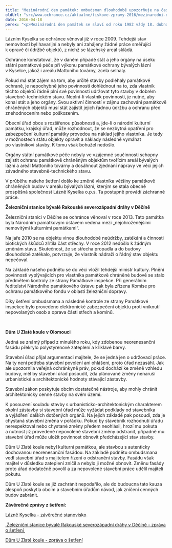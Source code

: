 ```yaml
---
title: "Mezinárodní den památek: ombudsman dlouhodobě upozorňuje na častou nečinnost úřadů"
oldUrl: "src/www.ochrance.cz/aktualne/tiskove-zpravy-2016/mezinarodni-den-pamatek-ombudsman-dlouhodobe-upozornuje-na-castou-necinnost-uradu"
date: 2016-04-18
perex: "<p>Mezinárodní den památek se slaví od roku 1982 vždy 18. dubna, tedy dnes. Vyhlásilo jej UNESCO, které dohlíží nad světovým kulturním dědictvím. Veřejný ochránce práv se během své existence zabýval mnoha případy chátrajících budov, které spadaly pod památkovou ochranu. Velmi často musel bohužel konstatovat pochybení úřadů, které svůj dohled nad památkovou péčí vykonávaly pouze formálně a nesnažily se aktivně dotčené objekty v soukromém vlastnictví zachránit. Příkladem z minulosti jsou například Lázně Kyselka, železniční stanice v Děčíně nebo zateplení neorenesanční budovy U Zlaté koule v Olomouci. </p>"
---
```


<!-- imported from the old website -->

<p>Lázním Kyselka se ochránce věnoval již v roce 2009. Tehdejší stav nemovitostí byl havarijní a nebyly ani zahájeny žádné práce směřující k opravě či údržbě objektů, z nichž se lázeňský areál skládá. </p> <p>Ochránce konstatoval, že v daném případě stát a jeho orgány na úseku státní památkové péče při výkonu památkové ochrany bývalých lázní v Kyselce, jakož i areálu Mattoniho továrny, zcela selhaly.</p> <p>Pokud má stát zájem na tom, aby určité stavby podléhaly památkové ochraně, je nepochybně jeho povinností dohlédnout na to, zda vlastník těchto objektů řádně plní své povinnosti udržovat tyto stavby v dobrém stavebně-technickém stavu. Neplní-li vlastník povinnosti, je nutné, aby konal stát a jeho orgány. Svou aktivní činností v zájmu zachování památkově chráněných objektů musí stát zajistit jejich řádnou údržbu a ochranu před znehodnocením nebo poškozením.</p> <p>Obecní úřad obce s rozšířenou působností a, jde-li o národní kulturní památku, krajský úřad, může rozhodnout, že se nezbytná opatření pro zabezpečení kulturní památky provedou na náklad jejího vlastníka. Je tedy v možnostech státu objekty opravit a náklady následně vymáhat po vlastníkovi stavby. K tomu však bohužel nedošlo. </p> <p>Orgány státní památkové péče nebyly ve vzájemné součinnosti schopny zajistit ochranu památkově chráněným objektům tvořícím areál bývalých lázní a areál Mattoniho továrny a dosáhnout zjednání nápravy ve věci jejich závadného stavebně-technického stavu.</p> <p>V průběhu našeho šetření došlo ke změně vlastníka většiny památkově chráněných budov v areálu bývalých lázní, kterým se stala obecně prospěšná společnost Lázně Kyselka o.p.s. Ta postupně provádí záchranné práce.</p> <p></p><p><b>Železniční stanice bývalé Rakouské severozápadní dráhy v Děčíně</b></p> <p>Železniční stanici v Děčíne se ochránce věnoval v roce 2013. Tato památka byla Národním památkovým ústavem vedena mezi „nejohroženějšími nemovitými kulturními památkami“.</p> <p>Na jaře 2010 se na objektu vinou dlouhodobé neúdržby, zatékání a činnosti biotických škůdců zřítila část střechy. V roce 2012 nedošlo k žádným změnám stavu. Skutečnost, že se střecha propadla a do budovy dlouhodobě zatékalo, potvrzuje, že vlastník nádraží o řádný stav objektu nepečoval.</p> <p>Na základě našeho podnětu se do věci vložil tehdejší ministr kultury. Plnění povinností vyplývajících pro vlastníka památkově chráněné budově se stalo předmětem kontroly ze strany Památkové inspekce. Při generálním ředitelství Národního památkového ústavu pak byla zřízena Komise pro ochranu památkového fondu v oblasti železniční dopravy. </p> <p>Díky šetření ombudsmana a následné kontrole ze strany Památkové inspekce bylo provedeno elektronické zabezpečení objektu proti vniknutí nepovolaných osob a oprava části střech a komínů.</p> <p>  </p> <p><b>Dům U Zlaté koule v Olomouci</b></p> <p>Jedná se známý případ z minulého roku, kdy zdobenou neorenesanční fasádu překrylo polystyrenové zateplení a křiklavé barvy.</p> <p>Stavební úřad přijal argumentaci majitele, že se jedná jen o udržovací práce. Na ty není potřeba stavební povolení ani ohlášení, proto úřad nezasáhl. Jak ale upozornila veřejná ochránkyně práv, pokud dochází ke změně vzhledu budovy, měl by stavební úřad posoudit, zda plánované změny nenaruší urbanistické a architektonické hodnoty stávající zástavby. </p> <p>Stavební zákon poskytuje obcím dostatečné nástroje, aby mohly chránit architektonicky cenné stavby na svém území. </p> <p>K posouzení souladu stavby s urbanisticko-architektonickým charakterem okolní zástavby si stavební úřad může vyžádat podklady od stavebníka a vyjádření dalších dotčených orgánů. Na jejich základě pak posoudí, zda je chystaná stavební změna v pořádku. Pokud by stavebník rozhodnutí úřadu nerespektoval nebo chystané změny předem neohlásil, hrozí mu pokuta a nutnost již provedené nepovolené stavební změny odstranit, případně mu stavební úřad může uložit povinnost obnovit předcházející stav stavby.</p> <p>Dům U Zlaté koule nebyl kulturní památkou, ale stavbou s autenticky dochovanou neorenesanční fasádou. Na základě podnětu ombudsmana vedl stavební úřad s majitelem řízení o odstranění stavby. Fasádu však majitel v důsledku zateplení zničil a nebylo ji možné obnovit. Změnu fasády proto úřad dodatečně povolil a za nepovolené stavební práce udělil majiteli pokutu. </p> <p>Dům U Zlaté koule se již zachránit nepodařilo, ale do budoucna tato kauza alespoň poskytla obcím a stavebním úřadům návod, jak zničení cenných budov zabránit. </p> <p><b>Závěrečné zprávy z šetření:</b></p><p><a title="Otevření do nového okna" href="http://eso.ochrance.cz/Nalezene/Edit/132" target="_blank">Lázně Kyselka - závěrečné stanovisko </a> <img alt="" src="https://www.ochrance.cz/typo3/ext/od_linkdesc/icons/external.gif" class="od_linkdesc_icon_external" /></p><p><a title="Otevření do nového okna" href="http://eso.ochrance.cz/Nalezene/Edit/112" target="_blank"> Železniční stanice bývalé Rakouské severozápadní dráhy v Děčíně - zpráva o šetření </a> <img alt="" src="https://www.ochrance.cz/typo3/ext/od_linkdesc/icons/external.gif" class="od_linkdesc_icon_external" /></p><p><a title="Otevření do nového okna" href="http://eso.ochrance.cz/Nalezene/Edit/3076" target="_blank">Dům U Zlaté koule - zpráva o šetření</a> <img alt="" src="https://www.ochrance.cz/typo3/ext/od_linkdesc/icons/external.gif" class="od_linkdesc_icon_external" /></p>
